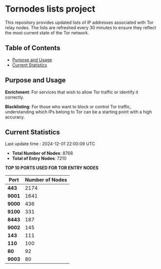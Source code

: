 # Tornodes lists project

This repository provides updated lists of IP addresses associated with Tor relay nodes. The lists are refreshed every 30 minutes to ensure they reflect the most current state of the Tor network.

## Table of Contents

- [Purpose and Usage](#purpose-and-usage)
- [Current Statistics](#current-statistics)


## Purpose and Usage

**Enrichment**: For services that wish to allow Tor traffic or identify it correctly.

**Blacklisting**: For those who want to block or control Tor traffic, understanding which IPs belong to Tor can be a starting point with a high accuracy.

## Current Statistics

Last update time : 2024-12-01 22:00:09 UTC

- **Total Number of Nodes**: 8768
- **Total of Entry Nodes**: 7210

**TOP 10 PORTS USED FOR TOR ENTRY NODES**

| **Port** | **Number of Nodes** |
|------|-----------------|
| **443**   | 2174  |
| **9001**   | 1641  |
| **9000**   | 436  |
| **9100**   | 331  |
| **8443**   | 187  |
| **9002**   | 145  |
| **143**   | 111  |
| **110**   | 100  |
| **80**   | 92  |
| **9003**   | 80  |

